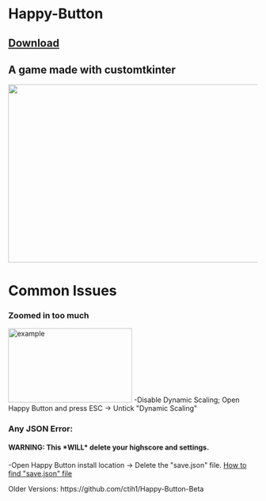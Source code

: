 # Happy-Button
## [Download](https://github.com/ctih1/Happy-Button/releases/latest)
<h2>A game made with customtkinter</h2>



<img src="https://user-images.githubusercontent.com/78687256/230709646-714222ec-6a75-4092-9b15-e68e32c72827.gif" width="640" height="360"/>



<h1>Common Issues</h1>

<h3>Zoomed in too much</h3> 
<img width="250" height="150" alt="example" src="https://user-images.githubusercontent.com/78687256/232200084-c957dcdb-156c-4c55-b342-a254ce41b675.png">
-Disable Dynamic Scaling; Open Happy Button and press ESC -> Untick "Dynamic Scaling"

<h3>Any JSON Error:</h3>
<h4>WARNING: This *WILL* delete your highscore and settings.</h2>
-Open Happy Button install location -> Delete the "save.json" file. <a href="https://github.com/ctih1/Happy-Button/wiki/How-to-delete-%22save.json%22">How to find "save.json" file</a>

<p>Older Versions: https://github.com/ctih1/Happy-Button-Beta<p>
